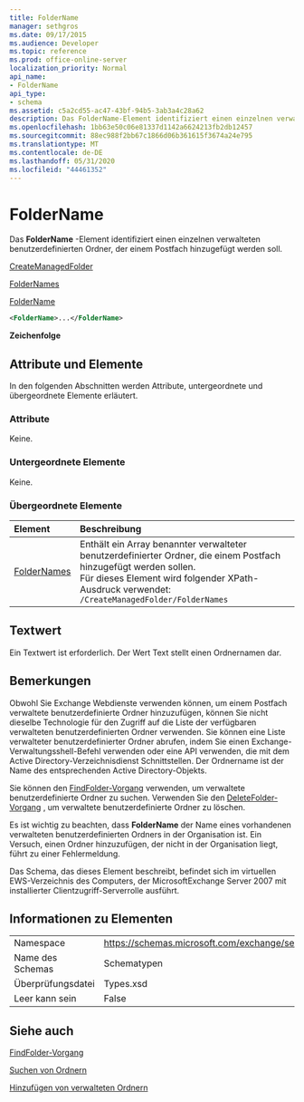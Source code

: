 ```yaml
---
title: FolderName
manager: sethgros
ms.date: 09/17/2015
ms.audience: Developer
ms.topic: reference
ms.prod: office-online-server
localization_priority: Normal
api_name:
- FolderName
api_type:
- schema
ms.assetid: c5a2cd55-ac47-43bf-94b5-3ab3a4c28a62
description: Das FolderName-Element identifiziert einen einzelnen verwalteten benutzerdefinierten Ordner, der einem Postfach hinzugefügt werden soll.
ms.openlocfilehash: 1bb63e50c06e81337d1142a6624213fb2db12457
ms.sourcegitcommit: 88ec988f2bb67c1866d06b361615f3674a24e795
ms.translationtype: MT
ms.contentlocale: de-DE
ms.lasthandoff: 05/31/2020
ms.locfileid: "44461352"
---
```

# <a name="foldername"></a>FolderName

Das **FolderName** -Element identifiziert einen einzelnen verwalteten benutzerdefinierten Ordner, der einem Postfach hinzugefügt werden soll. 
  
[CreateManagedFolder](createmanagedfolder.md)
  
[FolderNames](foldernames.md)
  
[FolderName](foldername.md)
  
```xml
<FolderName>...</FolderName>
```

 **Zeichenfolge**
## <a name="attributes-and-elements"></a>Attribute und Elemente

In den folgenden Abschnitten werden Attribute, untergeordnete und übergeordnete Elemente erläutert.
  
### <a name="attributes"></a>Attribute

Keine.
  
### <a name="child-elements"></a>Untergeordnete Elemente

Keine.
  
### <a name="parent-elements"></a>Übergeordnete Elemente

|**Element**|**Beschreibung**|
|:-----|:-----|
|[FolderNames](foldernames.md) <br/> |Enthält ein Array benannter verwalteter benutzerdefinierter Ordner, die einem Postfach hinzugefügt werden sollen.  <br/> Für dieses Element wird folgender XPath-Ausdruck verwendet:   <br/>  `/CreateManagedFolder/FolderNames` <br/> |
   
## <a name="text-value"></a>Textwert

Ein Textwert ist erforderlich. Der Wert Text stellt einen Ordnernamen dar.
  
## <a name="remarks"></a>Bemerkungen

Obwohl Sie Exchange Webdienste verwenden können, um einem Postfach verwaltete benutzerdefinierte Ordner hinzuzufügen, können Sie nicht dieselbe Technologie für den Zugriff auf die Liste der verfügbaren verwalteten benutzerdefinierten Ordner verwenden. Sie können eine Liste verwalteter benutzerdefinierter Ordner abrufen, indem Sie einen Exchange-Verwaltungsshell-Befehl verwenden oder eine API verwenden, die mit dem Active Directory-Verzeichnisdienst Schnittstellen. Der Ordnername ist der Name des entsprechenden Active Directory-Objekts.
  
Sie können den [FindFolder-Vorgang](findfolder-operation.md) verwenden, um verwaltete benutzerdefinierte Ordner zu suchen. Verwenden Sie den [DeleteFolder-Vorgang](deletefolder-operation.md) , um verwaltete benutzerdefinierte Ordner zu löschen. 
  
Es ist wichtig zu beachten, dass **FolderName** der Name eines vorhandenen verwalteten benutzerdefinierten Ordners in der Organisation ist. Ein Versuch, einen Ordner hinzuzufügen, der nicht in der Organisation liegt, führt zu einer Fehlermeldung. 
  
Das Schema, das dieses Element beschreibt, befindet sich im virtuellen EWS-Verzeichnis des Computers, der MicrosoftExchange Server 2007 mit installierter Clientzugriff-Serverrolle ausführt.
  
## <a name="element-information"></a>Informationen zu Elementen

|||
|:-----|:-----|
|Namespace  <br/> |https://schemas.microsoft.com/exchange/services/2006/types  <br/> |
|Name des Schemas  <br/> |Schematypen  <br/> |
|Überprüfungsdatei  <br/> |Types.xsd  <br/> |
|Leer kann sein  <br/> |False  <br/> |
   
## <a name="see-also"></a>Siehe auch



[FindFolder-Vorgang](findfolder-operation.md)


[Suchen von Ordnern](https://msdn.microsoft.com/library/9124d868-017a-43f0-b915-5c0082cacec9%28Office.15%29.aspx)
  
[Hinzufügen von verwalteten Ordnern](https://msdn.microsoft.com/library/846658c6-7043-40fb-8439-19f97c2a967f%28Office.15%29.aspx)

